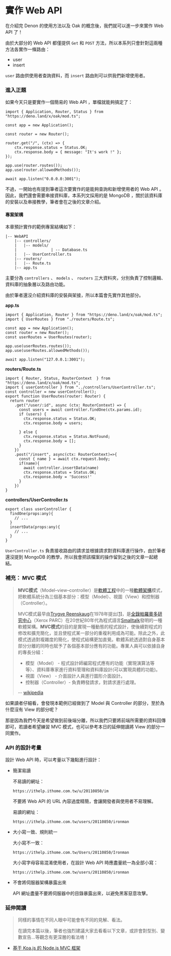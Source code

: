 # 實作 Web API

在介紹完 Denon 的使用方法以及 Oak 的概念後，我們就可以進一步來實作 Web API 了！

由於大部分的 Web API 都僅提供 `Get` 和 `POST` 方法，所以本系列只會針對這兩種方法各實作一條路由：

* user
* insert

`user` 路由供使用者查詢資料，而 `insert` 路由則可以供我們新增使用者。

### 進入正題

如果今天只是要實作一個簡易的 Web API ，單檔就能夠搞定了：

```text
import { Application, Router, Status } from "https://deno.land/x/oak/mod.ts";

const app = new Application();

const router = new Router();

router.get("/", (ctx) => {
    ctx.response.status = Status.OK;
    ctx.response.body = { message: "It's work !" };
});

app.use(router.routes());
app.use(router.allowedMethods());

await app.listen("0.0.0.0:3001");
```

不過，一開始也有提到筆者這次要實作的是能夠查詢和新增使用者的 Web API 。因此，我們還會需要串接資料庫，本系列文採用的是 MongoDB ，關於該資料庫的安裝以及串接教學，筆者會在之後的文章介紹。

#### 專案架構

本章預計實作的範例專案結構如下：

```text
|-- WebAPI
    |-- controllers/
    |   |-- models/
    |				| -- Database.ts
    |   |-- UserController.ts
    |-- routers/
    |   |-- Route.ts
    |-- app.ts
```

主要分為 `controllers` 、 `models` 、 `routers` 三大資料夾，分別負責了控制邏輯、資料庫的抽象層以及路由功能。

由於筆者還沒介紹資料庫的安裝與架接，所以本篇會先實作其他部分。

**app.ts**

```text
import { Application, Router } from "https://deno.land/x/oak/mod.ts";
import { UserRoutes } from "./routers/Route.ts";

const app = new Application();
const router = new Router();
const userRoutes = UserRoutes(router);

app.use(userRoutes.routes());
app.use(userRoutes.allowedMethods());

await app.listen("127.0.0.1:3001");
```

**routers/Route.ts**

```text
import { Router, Status, RouterContext  } from "https://deno.land/x/oak/mod.ts";
import { userController } from "../controllers/UserController.ts";
const controller = new userController();
export function UserRoutes(router: Router) {
  return router
    .get("/user/:id", async (ctx: RouterContext) => {
      const users = await controller.findOne(ctx.params.id);
      if (users) {
        ctx.response.status = Status.OK;
        ctx.response.body = users;

      } else {
        ctx.response.status = Status.NotFound;
        ctx.response.body = [];
      }
    })
    .post("/insert", async(ctx: RouterContext)=>{
      const { name } = await ctx.request.body;
      if(name){
        await controller.insertData(name)
        ctx.response.status = Status.OK;
        ctx.response.body = 'Success!'
      }
    })
}
```

**controllers/UserController.ts**

```text
export class userController {
  findOne(props:any){
    // ...
  }
  insertData(props:any){
    // ...
  }
}
```

`UserController.ts` 負責接收路由的請求並根據請求對資料庫進行操作，由於筆者還沒提到 MongoDB 的教學，所以我會把該檔案的操作留到之後的文章一起總結。

### 補充： MVC 模式

> **MVC模式**（Model–view–controller）是[軟體工程](https://zh.wikipedia.org/wiki/%E8%BD%AF%E4%BB%B6%E5%B7%A5%E7%A8%8B)中的一種[軟體架構](https://zh.wikipedia.org/wiki/%E8%BD%AF%E4%BB%B6%E6%9E%B6%E6%9E%84)模式，把軟體系統分為三個基本部分：模型（Model）、視圖（View）和控制器（Controller）。
>
> MVC模式最早由[Trygve Reenskaug](https://zh.wikipedia.org/w/index.php?title=Trygve_Reenskaug&action=edit&redlink=1)在1978年提出\[[1\]](https://zh.wikipedia.org/wiki/MVC#cite_note-1)，是[全錄帕羅奧多研究中心](https://zh.wikipedia.org/wiki/%E5%B8%95%E7%BE%85%E5%A5%A7%E5%A4%9A%E7%A0%94%E7%A9%B6%E4%B8%AD%E5%BF%83)（Xerox PARC）在20世紀80年代為程式語言[Smalltalk](https://zh.wikipedia.org/wiki/Smalltalk)發明的一種軟體架構。**MVC模式**的目的是實現一種動態的程式設計，使後續對程式的修改和擴充簡化，並且使程式某一部分的重複利用成為可能。除此之外，此模式透過對複雜度的簡化，使程式結構更加直覺。軟體系統透過對自身基本部分分離的同時也賦予了各個基本部分應有的功能。專業人員可以依據自身的專長分組：
>
> * 模型（Model） - 程式設計師編寫程式應有的功能（實現演算法等等）、資料庫專家進行資料管理和資料庫設計\(可以實現具體的功能\)。
> * 視圖（View） - 介面設計人員進行圖形介面設計。
> * 控制器（Controller）- 負責轉發請求，對請求進行處理。
>
> -- [wikipedia](https://zh.wikipedia.org/wiki/MVC)

如果讀者仔細看，會發現本範例已經做到了 Model 與 Controller 的部分，至於為什麼沒有 View 的部分呢？

那是因為我們今天是希望做到前後端分離，所以我們只要將前端所需要的資料回傳即可，若讀者希望練習 MVC 模式，也可以參考本日的延伸閱讀將 View 的部分一同實作。

### API 的設計考量

設計 Web API 時，可以考量以下幾點進行設計：

* 簡潔易讀

  不易讀的網址：

  ```text
  https://ithelp.ithome.com.tw/u/20110850/im
  ```

  不要將 Web API 的 URL 內容過度精簡，會讓開發者與使用者不易理解。

  易讀的網址：

  ```text
  https://ithelp.ithome.com.tw/users/20110850/ironman
  ```

* 大小寫一致、規則統一

  大小寫不一致：

  ```text
  https://ithelp.ithome.com.tw/Users/20110850/Ironman
  ```

  大小寫字母容易混淆使用者，在設計 Web API 時應盡量統一為全部小寫：

  ```text
  https://ithelp.ithome.com.tw/users/20110850/ironman
  ```

* 不會將伺服器架構暴露出來

  API 網址盡量不要將伺服器中的目錄暴露出來，以避免黑客惡意攻擊。

### 延伸閱讀

> 同樣的事情在不同人眼中可能會有不同的見解、看法。
>
> 在讀完本篇以後，筆者也強烈建議大家去看看以下文章，或許會對型別、變數宣告...等觀念有更深層的看法唷！

*  [基于 Koa.js 的 Node.js MVC 框架](https://juejin.im/entry/6844903588326539272)

